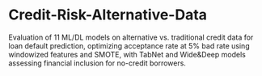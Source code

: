 # Credit-Risk-Alternative-Data
Evaluation of 11 ML/DL models on alternative vs. traditional credit data for loan default prediction, optimizing acceptance rate at 5% bad rate using windowized features and SMOTE, with TabNet and Wide&amp;Deep models assessing financial inclusion for no-credit borrowers.
